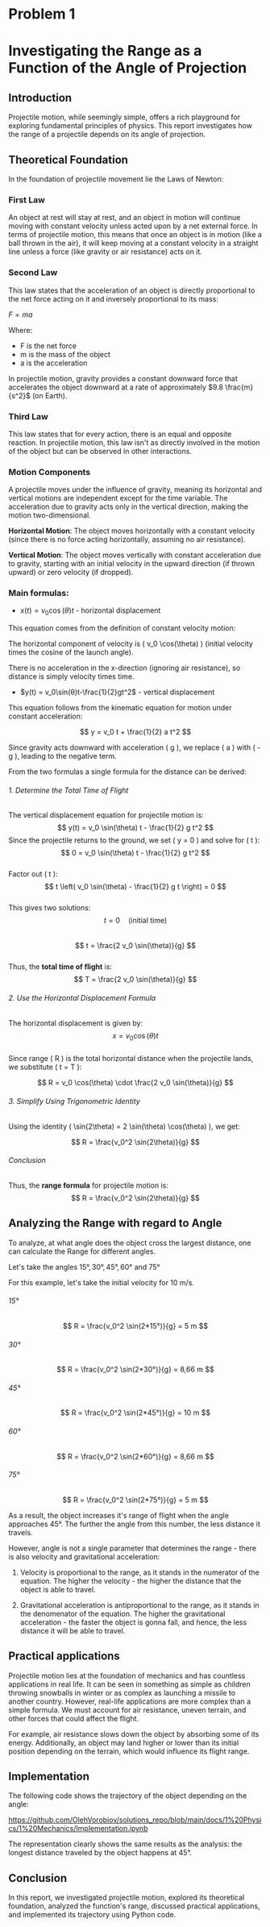 # Problem 1

# Investigating the Range as a Function of the Angle of Projection
## Introduction
Projectile motion, while seemingly simple, offers a rich playground for exploring fundamental principles of physics. This report investigates how the range of a projectile depends on its angle of projection.

## Theoretical Foundation
In the foundation of projectile movement lie the Laws of Newton:

### First Law
An object at rest will stay at rest, and an object in motion will continue moving with constant velocity unless acted upon by a net external force. In terms of projectile motion, this means that once an object is in motion (like a ball thrown in the air), it will keep moving at a constant velocity in a straight line unless a force (like gravity or air resistance) acts on it.

### Second Law
This law states that the acceleration of an object is directly proportional to the net force acting on it and inversely proportional to its mass: 

$F=ma$ 

Where:

* F is the net force 
* m is the mass of the object
* a is the acceleration

In projectile motion, gravity provides a constant downward force that accelerates the object downward at a rate of approximately 
$9.8 \frac{m}{s^2}$ (on Earth).

### Third Law

This law states that for every action, there is an equal and opposite reaction. In projectile motion, this law isn't as directly involved in the motion of the object but can be observed in other interactions.

### Motion Components
A projectile moves under the influence of gravity, meaning its horizontal and vertical motions are independent except for the time variable. The acceleration due to gravity acts only in the vertical direction, making the motion two-dimensional.

**Horizontal Motion**: The object moves horizontally with a constant velocity (since there is no force acting horizontally, assuming no air resistance).

**Vertical Motion**: The object moves vertically with constant acceleration due to gravity, starting with an initial velocity in the upward direction (if thrown upward) or zero velocity (if dropped).

### Main formulas:

* $x(t) = v_0\cos(θ)t$ - horizontal displacement

This equation comes from the definition of constant velocity motion:

The horizontal component of velocity is \( v_0 \cos(\theta) \) (initial velocity times the cosine of the launch angle).

There is no acceleration in the x-direction (ignoring air resistance), so distance is simply velocity times time.


* $y(t) = v_0\sin(θ)t-\frac{1}{2}gt^2$ - vertical displacement

This equation follows from the kinematic equation for motion under constant acceleration:

$$
y = v_0 t + \frac{1}{2} a t^2
$$

Since gravity acts downward with acceleration \( g \), we replace \( a \) with \( -g \), leading to the negative term.


From the two formulas a single formula for the distance can be derived:

###### 1. Determine the Total Time of Flight

The vertical displacement equation for projectile motion is:  
   $$
   y(t) = v_0 \sin(\theta) t - \frac{1}{2} g t^2
   $$
Since the projectile returns to the ground, we set \( y = 0 \) and solve for \( t \):  
   $$
   0 = v_0 \sin(\theta) t - \frac{1}{2} g t^2
   $$  
Factor out \( t \):  
   $$
   t \left( v_0 \sin(\theta) - \frac{1}{2} g t \right) = 0
   $$  
This gives two solutions:  
   $$
   t = 0  \quad \text{(initial time)}
   $$  
   $$
   t = \frac{2 v_0 \sin(\theta)}{g}
   $$  
Thus, the **total time of flight** is:  
   $$
   T = \frac{2 v_0 \sin(\theta)}{g}
   $$

###### 2. Use the Horizontal Displacement Formula

The horizontal displacement is given by:  
   $$
   x = v_0 \cos(\theta) t
   $$  
Since range \( R \) is the total horizontal distance when the projectile lands, we substitute \( t = T \):

   $$
   R = v_0 \cos(\theta) \cdot \frac{2 v_0 \sin(\theta)}{g}
   $$

###### 3. Simplify Using Trigonometric Identity

Using the identity \( \sin(2\theta) = 2 \sin(\theta) \cos(\theta) \), we get:

   $$
   R = \frac{v_0^2 \sin(2\theta)}{g}
   $$

###### Conclusion

Thus, the **range formula** for projectile motion is:  
   $$
   R = \frac{v_0^2 \sin(2\theta)}{g}
   $$

## Analyzing the Range with regard to Angle

To analyze, at what angle does the object cross the largest distance, one can calculate the Range for different angles.

Let's take the angles $15°, 30°, 45°, 60°$ and $75°$

For this example, let's take the initial velocity for 10 m/s.

###### $15°$

$$
R = \frac{v_0^2 \sin(2*15°)}{g} = 5 m
$$


###### $30°$

$$
R = \frac{v_0^2 \sin(2*30°)}{g} = 8,66 m
$$


###### $45°$

$$
R = \frac{v_0^2 \sin(2*45°)}{g} = 10 m
$$

###### $60°$

$$
R = \frac{v_0^2 \sin(2*60°)}{g} = 8,66 m
$$


###### $75°$

$$
R = \frac{v_0^2 \sin(2*75°)}{g} = 5 m
$$


As a result, the object increases it's range of flight when the angle approaches 45°. The further the angle from this number, the less distance it travels.



However, angle is not a single parameter that determines the range - there is also velocity and gravitational acceleration:

1. Velocity is proportional to the range, as it stands in the numerator of the equation. The higher the velocity - the higher the distance that the object is able to travel.

2. Gravitational acceleration is antiproportional to the range, as it stands in the denomenator of the equation. The higher the gravitational acceleration - the faster the object is gonna fall, and hence, the less distance it will be able to travel.

## Practical applications

Projectile motion lies at the foundation of mechanics and has countless applications in real life. It can be seen in something as simple as children throwing snowballs in winter or as complex as launching a missile to another country. However, real-life applications are more complex than a simple formula. We must account for air resistance, uneven terrain, and other forces that could affect the flight.

For example, air resistance slows down the object by absorbing some of its energy. Additionally, an object may land higher or lower than its initial position depending on the terrain, which would influence its flight range.

## Implementation

The following code shows the trajectory of the object depending on the angle:

https://github.com/OlehVorobiov/solutions_repo/blob/main/docs/1%20Physics/1%20Mechanics/Implementation.ipynb

The representation clearly shows the same results as the analysis: the longest distance traveled by the object happens at 45°.


## Conclusion

In this report, we investigated projectile motion, explored its theoretical foundation, analyzed the function's range, discussed practical applications, and implemented its trajectory using Python code.